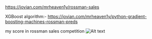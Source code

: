  https://jovian.com/mrheaven1y/rossman-sales

XGBoost algorithm:-
https://jovian.com/mrheaven1y/python-gradient-boosting-machines-rossman-preds

my score in rossman sales competition
![Alt text](https://drive.google.com/file/d/1nD2CIF-TJwpkszlbTyuDBh-x1JcDB8L2/view?usp=drive_link)
